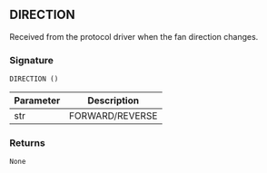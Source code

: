 ## DIRECTION

Received from the protocol driver when the fan direction changes.


### Signature

`DIRECTION ()`


| Parameter | Description |
| --- | --- |
| str |  FORWARD/REVERSE |


### Returns

`None`
